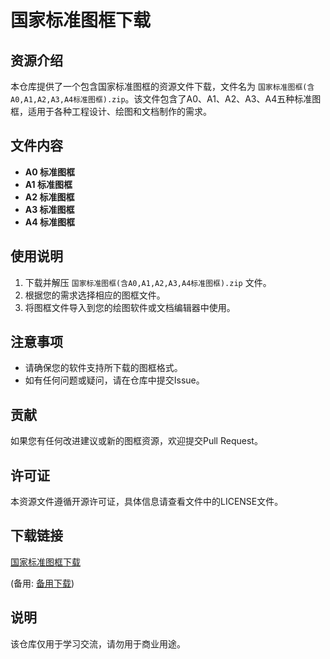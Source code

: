 # 国家标准图框下载

## 资源介绍

本仓库提供了一个包含国家标准图框的资源文件下载，文件名为 `国家标准图框(含A0,A1,A2,A3,A4标准图框).zip`。该文件包含了A0、A1、A2、A3、A4五种标准图框，适用于各种工程设计、绘图和文档制作的需求。

## 文件内容

- **A0 标准图框**
- **A1 标准图框**
- **A2 标准图框**
- **A3 标准图框**
- **A4 标准图框**

## 使用说明

1. 下载并解压 `国家标准图框(含A0,A1,A2,A3,A4标准图框).zip` 文件。
2. 根据您的需求选择相应的图框文件。
3. 将图框文件导入到您的绘图软件或文档编辑器中使用。

## 注意事项

- 请确保您的软件支持所下载的图框格式。
- 如有任何问题或疑问，请在仓库中提交Issue。

## 贡献

如果您有任何改进建议或新的图框资源，欢迎提交Pull Request。

## 许可证

本资源文件遵循开源许可证，具体信息请查看文件中的LICENSE文件。

## 下载链接
[国家标准图框下载](https://pan.quark.cn/s/5e4e214a0ec2) 

(备用: [备用下载](https://pan.baidu.com/s/1bRZM6sZNyXVa3RgzdaDdaA?pwd=1234))

## 说明

该仓库仅用于学习交流，请勿用于商业用途。

